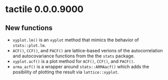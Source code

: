 # tactile 0.0.0.9000

## New functions
* `xyplot.lm()` is an `xyplot` method that mimics the behavior of
`stats::plot.lm`.
* `ACF()`, `CCF()`, and `PACF()` are lattice-based verions of the
autocorrelation and autocovariance functions from the the `stats` package.
* `xyplot.acf()` is a plot method for `ACF()`, `CCF()`, and `PACF()`.
* `arma_acf()` is a wrapper around `stats::ARMAacf()` which adds the posibility
of plotting the result via `lattice::xyplot`.

